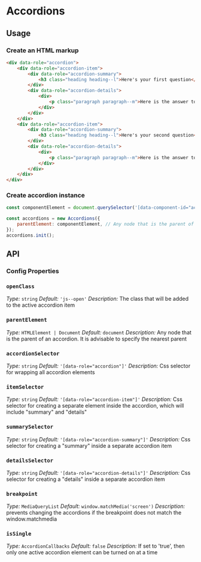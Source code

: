# Accordions

## Usage

### Create an HTML markup

```html
<div data-role="accordion">
	<div data-role="accordion-item">
		<div data-role="accordion-summary">
			<h3 class="heading heading--l">Here's your first question</h3>
		</div>
		<div data-role="accordion-details">
			<div>
				<p class="paragraph paragraph--m">Here is the answer to your first question</p>
			</div>
		</div>
	</div>
	<div data-role="accordion-item">
		<div data-role="accordion-summary">
			<h3 class="heading heading--l">Here's your second question</h3>
		</div>
		<div data-role="accordion-details">
			<div>
				<p class="paragraph paragraph--m">Here is the answer to your second question</p>
			</div>
		</div>
	</div>
</div>
```

### Create accordion instance

```javascript
const componentElement = document.querySelector('[data-component-id="accordions"]'); //

const accordions = new Accordions({
	parentElement: componentElement, // Any node that is the parent of an accordion. It is advisable to specify the nearest parent
});
accordions.init();
```

## API

### Config Properties

### `openClass`
*Type:* `string`
*Default:* `'js--open'`
*Description:* The class that will be added to the active accordion item

### `parentElement`
*Type:* `HTMLElement | Document`
*Default:* `document`
*Description:* Any node that is the parent of an accordion. It is advisable to specify the nearest parent

### `accordionSelector`
*Type:* `string`
*Default:* `'[data-role="accordion"]'`
*Description:* Css selector for wrapping all accordion elements

### `itemSelector`
*Type:* `string`
*Default:* `'[data-role="accordion-item"]'`
*Description:* Css selector for creating a separate element inside the accordion, which will include "summary" and "details"

### `summarySelector`
*Type:* `string`
*Default:* `'[data-role="accordion-summary"]'`
*Description:* Css selector for creating a "summary" inside a separate accordion item

### `detailsSelector`
*Type:* `string`
*Default:* `'[data-role="accordion-details"]'`
*Description:* Css selector for creating a "details" inside a separate accordion item

### `breakpoint`
*Type:* `MediaQueryList`
*Default:* `window.matchMedia('screen')`
*Description:* prevents changing the accordions if the breakpoint does not match the window.matchmedia

### `isSingle`
*Type:* `AccordionCallbacks`
*Default:* `false`
*Description:* If set to 'true', then only one active accordion element can be turned on at a time

